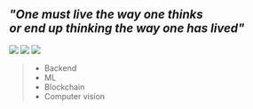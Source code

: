 <!--
**ruhz3/ruhz3** is a ✨ _special_ ✨ repository because its `README.md` (this file) appears on your GitHub profile.

Here are some ideas to get you started:

- 🔭 I’m currently working on ...
- 🌱 I’m currently learning ...
- 👯 I’m looking to collaborate on ...
- 🤔 I’m looking for help with ...
- 💬 Ask me about ...
- 📫 How to reach me: ...
- 😄 Pronouns: ...
- ⚡ Fun fact: ...
-->
## ___"One must live the way one thinks<br>or end up thinking the way one has lived"<br>___
<a href="https://judicious-carrot-2a3.notion.site/Portfolio-3499a7bc37b2422889336a19493c1710" target="_blank"><img src="https://img.shields.io/badge/Portfolio-5D5D5D?style=flat&logo=Notion&logoColor=FFFFFF"/></a>
<a href="https://hhlab.tistory.com/" target="_blank"><img src="https://img.shields.io/badge/hhlab-orange?style=flat&logo=Bloglovin&logoColor=FFFFFF"/></a>
<a href="https://instagram.com/ruuu_hz/" target="_blank"><img src="https://img.shields.io/badge/ruuu_hz-E4405F?style=flat&logo=Instagram&logoColor=FFFFFF"/></a>

> * Backend
> * ML
> * Blockchain
> * Computer vision
